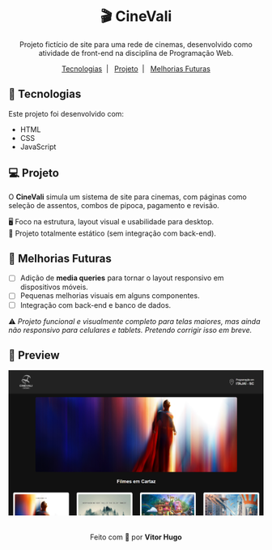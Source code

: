 <h1 align="center">🎬 CineVali</h1>

<p align="center">Projeto fictício de site para uma rede de cinemas, desenvolvido como atividade de front-end na disciplina de Programação Web.</p>

<p align="center">
  <a href="#-tecnologias">Tecnologias</a>&nbsp;&nbsp;|&nbsp;&nbsp;
  <a href="#-projeto">Projeto</a>&nbsp;&nbsp;|&nbsp;&nbsp;
  <a href="#-melhorias-futuras">Melhorias Futuras</a>
</p>

## 🚀 Tecnologias

Este projeto foi desenvolvido com:

- HTML  
- CSS  
- JavaScript  

## 💻 Projeto

O **CineVali** simula um sistema de site para cinemas, com páginas como seleção de assentos, combos de pipoca, pagamento e revisão. 

🖥️ Foco na estrutura, layout visual e usabilidade para desktop.  
📄 Projeto totalmente estático (sem integração com back-end).  

## 🔧 Melhorias Futuras

- [ ] Adição de **media queries** para tornar o layout responsivo em dispositivos móveis.  
- [ ] Pequenas melhorias visuais em alguns componentes.
- [ ] Integração com back-end e banco de dados.

⚠️ *Projeto funcional e visualmente completo para telas maiores, mas ainda não responsivo para celulares e tablets. Pretendo corrigir isso em breve.*  

## 📸 Preview

<div align="center">
  <img src="./CineVali/assets/images/preview.png" alt="Preview do projeto" width="600">
</div>

<br>

<p align="center">Feito com 💙 por <strong>Vitor Hugo</strong></p>
